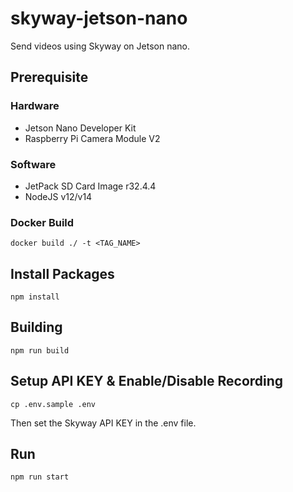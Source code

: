 # skyway-jetson-nano
Send videos using Skyway on Jetson nano.

## Prerequisite
### Hardware
- Jetson Nano Developer Kit
- Raspberry Pi Camera Module V2
### Software
- JetPack SD Card Image r32.4.4
- NodeJS v12/v14

### Docker Build
```
docker build ./ -t <TAG_NAME>
```

## Install Packages
```
npm install
```

## Building
```
npm run build
```

## Setup API KEY & Enable/Disable Recording
```
cp .env.sample .env
```
Then set the Skyway API KEY in the .env file.

## Run
```
npm run start
```
